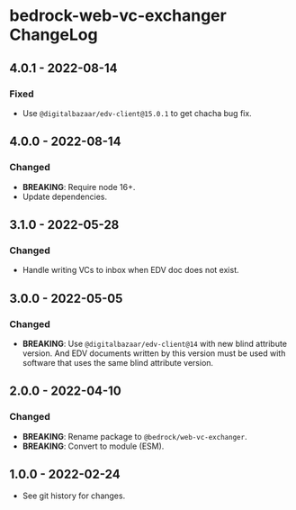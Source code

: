 # bedrock-web-vc-exchanger ChangeLog

## 4.0.1 - 2022-08-14

### Fixed
- Use `@digitalbazaar/edv-client@15.0.1` to get chacha bug fix.

## 4.0.0 - 2022-08-14

### Changed
- **BREAKING**: Require node 16+.
- Update dependencies.

## 3.1.0 - 2022-05-28

### Changed
- Handle writing VCs to inbox when EDV doc does not exist.

## 3.0.0 - 2022-05-05

### Changed
- **BREAKING**: Use `@digitalbazaar/edv-client@14` with new blind attribute
  version. And EDV documents written by this version must be used with
  software that uses the same blind attribute version.

## 2.0.0 - 2022-04-10

### Changed
- **BREAKING**: Rename package to `@bedrock/web-vc-exchanger`.
- **BREAKING**: Convert to module (ESM).

## 1.0.0 - 2022-02-24

- See git history for changes.
